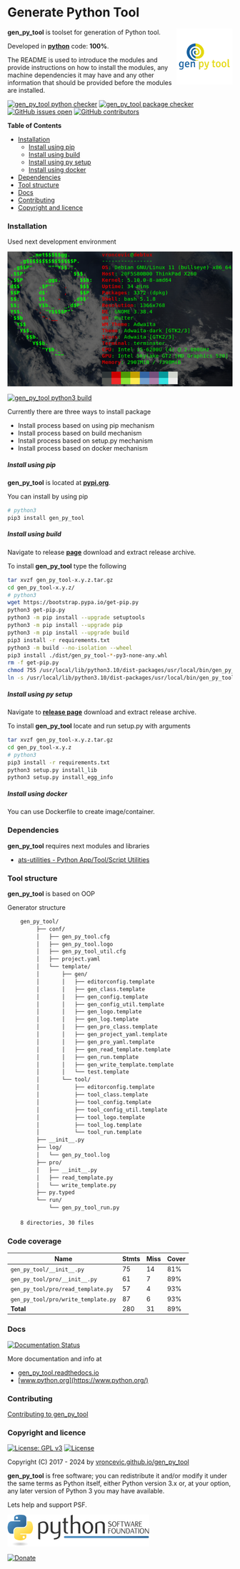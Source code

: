 # Generate Python Tool

<img align="right" src="https://raw.githubusercontent.com/vroncevic/gen_py_tool/dev/docs/gen_py_tool_logo.png" width="25%">

**gen_py_tool** is toolset for generation of Python tool.

Developed in **[python](https://www.python.org/)** code: **100%**.

The README is used to introduce the modules and provide instructions on
how to install the modules, any machine dependencies it may have and any
other information that should be provided before the modules are installed.

[![gen_py_tool python checker](https://github.com/vroncevic/gen_py_tool/actions/workflows/gen_py_tool_python_checker.yml/badge.svg)](https://github.com/vroncevic/gen_py_tool/actions/workflows/gen_py_tool_python_checker.yml) [![gen_py_tool package checker](https://github.com/vroncevic/gen_py_tool/actions/workflows/gen_py_tool_package_checker.yml/badge.svg)](https://github.com/vroncevic/gen_py_tool/actions/workflows/gen_py_tool_package.yml) [![GitHub issues open](https://img.shields.io/github/issues/vroncevic/gen_py_tool.svg)](https://github.com/vroncevic/gen_py_tool/issues) [![GitHub contributors](https://img.shields.io/github/contributors/vroncevic/gen_py_tool.svg)](https://github.com/vroncevic/gen_py_tool/graphs/contributors)

<!-- START doctoc generated TOC please keep comment here to allow auto update -->
<!-- DON'T EDIT THIS SECTION, INSTEAD RE-RUN doctoc TO UPDATE -->
**Table of Contents**

- [Installation](#installation)
    - [Install using pip](#install-using-pip)
    - [Install using build](#install-using-build)
    - [Install using py setup](#install-using-py-setup)
    - [Install using docker](#install-using-docker)
- [Dependencies](#dependencies)
- [Tool structure](#tool-structure)
- [Docs](#docs)
- [Contributing](#contributing)
- [Copyright and licence](#copyright-and-licence)

<!-- END doctoc generated TOC please keep comment here to allow auto update -->

### Installation

Used next development environment

![debian linux os](https://raw.githubusercontent.com/vroncevic/gen_py_tool/dev/docs/debtux.png)

[![gen_py_tool python3 build](https://github.com/vroncevic/gen_py_tool/actions/workflows/gen_py_tool_python3_build.yml/badge.svg)](https://github.com/vroncevic/gen_py_tool/actions/workflows/gen_py_tool_python3_build.yml)

Currently there are three ways to install package
* Install process based on using pip mechanism
* Install process based on build mechanism
* Install process based on setup.py mechanism
* Install process based on docker mechanism

##### Install using pip

**gen_py_tool** is located at **[pypi.org](https://pypi.org/project/gen_py_tool/)**.

You can install by using pip

```bash
# python3
pip3 install gen_py_tool
```

##### Install using build

Navigate to release **[page](https://github.com/vroncevic/gen_py_tool/releases/)** download and extract release archive.

To install **gen_py_tool** type the following

```bash
tar xvzf gen_py_tool-x.y.z.tar.gz
cd gen_py_tool-x.y.z/
# python3
wget https://bootstrap.pypa.io/get-pip.py
python3 get-pip.py 
python3 -m pip install --upgrade setuptools
python3 -m pip install --upgrade pip
python3 -m pip install --upgrade build
pip3 install -r requirements.txt
python3 -m build --no-isolation --wheel
pip3 install ./dist/gen_py_tool-*-py3-none-any.whl
rm -f get-pip.py
chmod 755 /usr/local/lib/python3.10/dist-packages/usr/local/bin/gen_py_tool_run.py
ln -s /usr/local/lib/python3.10/dist-packages/usr/local/bin/gen_py_tool_run.py /usr/local/bin/gen_py_tool_run.py
```

##### Install using py setup

Navigate to **[release page](https://github.com/vroncevic/gen_py_tool/releases)** download and extract release archive.

To install **gen_py_tool** locate and run setup.py with arguments

```bash
tar xvzf gen_py_tool-x.y.z.tar.gz
cd gen_py_tool-x.y.z
# python3
pip3 install -r requirements.txt
python3 setup.py install_lib
python3 setup.py install_egg_info
```

##### Install using docker

You can use Dockerfile to create image/container.

### Dependencies

**gen_py_tool** requires next modules and libraries

* [ats-utilities - Python App/Tool/Script Utilities](https://pypi.org/project/ats-utilities/)

### Tool structure

**gen_py_tool** is based on OOP

Generator structure

```bash
    gen_py_tool/
         ├── conf/
         │   ├── gen_py_tool.cfg
         │   ├── gen_py_tool.logo
         │   ├── gen_py_tool_util.cfg
         │   ├── project.yaml
         │   └── template/
         │       ├── gen/
         │       │   ├── editorconfig.template
         │       │   ├── gen_class.template
         │       │   ├── gen_config.template
         │       │   ├── gen_config_util.template
         │       │   ├── gen_logo.template
         │       │   ├── gen_log.template
         │       │   ├── gen_pro_class.template
         │       │   ├── gen_project_yaml.template
         │       │   ├── gen_pro_yaml.template
         │       │   ├── gen_read_template.template
         │       │   ├── gen_run.template
         │       │   ├── gen_write_template.template
         │       │   └── test.template
         │       └── tool/
         │           ├── editorconfig.template
         │           ├── tool_class.template
         │           ├── tool_config.template
         │           ├── tool_config_util.template
         │           ├── tool_logo.template
         │           ├── tool_log.template
         │           └── tool_run.template
         ├── __init__.py
         ├── log/
         │   └── gen_py_tool.log
         ├── pro/
         │   ├── __init__.py
         │   ├── read_template.py
         │   └── write_template.py
         ├── py.typed
         └── run/
             └── gen_py_tool_run.py

    8 directories, 30 files
```

### Code coverage

| Name | Stmts | Miss | Cover |
|------|-------|------|-------|
| `gen_py_tool/__init__.py` | 75 | 14 | 81% |
| `gen_py_tool/pro/__init__.py` | 61 | 7 | 89% |
| `gen_py_tool/pro/read_template.py` | 57 | 4 | 93% |
| `gen_py_tool/pro/write_template.py` | 87 | 6 | 93% |
| **Total** | 280 | 31 | 89% |

### Docs

[![Documentation Status](https://readthedocs.org/projects/gen-py-tool/badge/?version=latest)](https://gen-py-tool.readthedocs.io/en/latest/?badge=latest)

More documentation and info at

* [gen_py_tool.readthedocs.io](https://gen-py-tool.readthedocs.io)
* [www.python.org](https://www.python.org/)

### Contributing

[Contributing to gen_py_tool](CONTRIBUTING.md)

### Copyright and licence

[![License: GPL v3](https://img.shields.io/badge/License-GPLv3-blue.svg)](https://www.gnu.org/licenses/gpl-3.0) [![License](https://img.shields.io/badge/License-Apache%202.0-blue.svg)](https://opensource.org/licenses/Apache-2.0)

Copyright (C) 2017 - 2024 by [vroncevic.github.io/gen_py_tool](https://vroncevic.github.io/gen_py_tool/)

**gen_py_tool** is free software; you can redistribute it and/or modify
it under the same terms as Python itself, either Python version 3.x or,
at your option, any later version of Python 3 you may have available.

Lets help and support PSF.

[![Python Software Foundation](https://raw.githubusercontent.com/vroncevic/gen_py_tool/dev/docs/psf-logo-alpha.png)](https://www.python.org/psf/)

[![Donate](https://www.paypalobjects.com/en_US/i/btn/btn_donateCC_LG.gif)](https://psfmember.org/index.php?q=civicrm/contribute/transact&reset=1&id=2)
